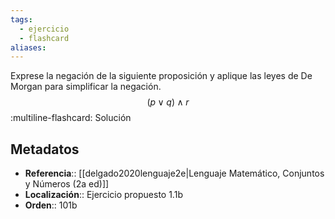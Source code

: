 ```yaml
---
tags:
  - ejercicio
  - flashcard
aliases:
---
```

Exprese la negación de la siguiente proposición y aplique las leyes de De Morgan para simplificar la negación.
$$(p \lor q) \land r$$
:multiline-flashcard:
Solución

## Metadatos
- **Referencia**:: [[delgado2020lenguaje2e|Lenguaje Matemático, Conjuntos y Números (2a ed)]]
- **Localización**:: Ejercicio propuesto 1.1b
- **Orden**:: 101b
